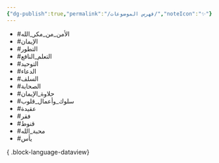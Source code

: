 ```yaml
---
{"dg-publish":true,"permalink":"/فهرس الموضوعات/","noteIcon":"✨"}
---
```


- #الأمن_من_مكر_الله
- #الإيمان
- #التطور
- #التعلم_النافع
- #التوحيد
- #الدعاء
- #السلف
- #الصحابة
- #حلاوة_الإيمان
- #سلوك_وأعمال_قلوب
- #عقيدة
- #فقر
- #قنوط
- #محبة_الله
- #يأس

{ .block-language-dataview}
